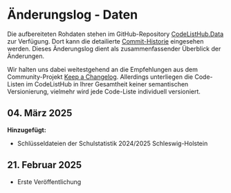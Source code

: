 # Änderungslog - Daten  

Die aufbereiteten Rohdaten stehen im GitHub-Repository [CodeListHub.Data](https://github.com/openpotato/codelisthub.data) zur Verfügung.
Dort kann die detailierte [Commit-Historie](https://github.com/openpotato/codelisthub.data/commits/develop/) eingesehen werden. Dieses Änderungslog dient als zusammenfassender Überblick der Änderungen.

Wir halten uns dabei weitestgehend an die Empfehlungen aus dem Community-Projekt [Keep a Changelog](https://keepachangelog.com/de). Allerdings unterliegen die Code-Listen im CodeListHub in Ihrer Gesamtheit keiner semantischen Versionierung, vielmehr wird jede Code-Liste individuell versioniert.

## 04. März 2025

**Hinzugefügt:**

+ Schlüsseldateien der Schulstatistik 2024/2025 Schleswig-Holstein

## 21. Februar 2025

+ Erste Veröffentlichung

